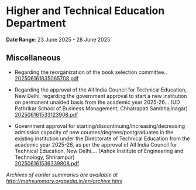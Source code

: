 # Higher and Technical Education Department

**Date Range**: 23 June 2025 - 28 June 2025


## Miscellaneous
- Regarding the reorganization of the book selection committee..\
  [202506161835065708.pdf](https://gr.maharashtra.gov.in/Site/Upload/Government%20Resolutions/English/202506161835065708.pdf)

- Regarding the approval of the All India Council for Technical Education, New Delhi, regarding the government approval to start a new institution on permanent unaided basis from the academic year 2025-26... (UD Pathrikar School of Business Management, Chhatrapati Sambhajinagar)\
  [202506161533123908.pdf](https://gr.maharashtra.gov.in/Site/Upload/Government%20Resolutions/English/202506161533123908.pdf)

- Government approval for starting/discontinuing/increasing/decreasing admission capacity of new courses/degrees/postgraduates in the existing institution under the Directorate of Technical Education from the academic year 2025-26, as per the approval of All India Council for Technical Education, New Delhi.... (Ashok Institute of Engineering and Technology, Shrirampur)\
  [202506161536339808.pdf](https://gr.maharashtra.gov.in/Site/Upload/Government%20Resolutions/English/202506161536339808.pdf)


*Archives of earlier summaries are available at http://mahsummary.orgpedia.in/en/archive.html*